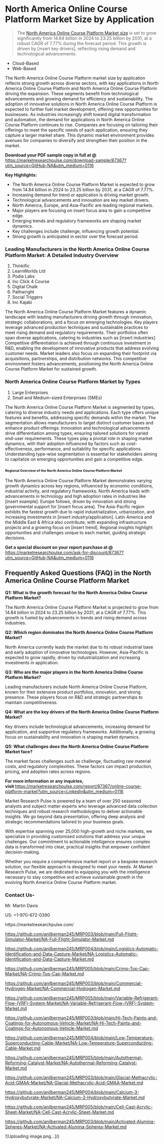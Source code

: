 <h1>North America Online Course Platform Market&nbsp;Size by Application</h1><blockquote><p>The <a href="https://marketresearchpulse.com/download-sample/87367?utm_source=GitHub-NA&amp;utm_medium=0116">North America Online Course Platform Market size</a> is set to grow significantly from 14.84 billion in 2024 to 23.25 billion by 2031, at a robust CAGR of 7.77% during the forecast period. This growth is driven by [insert key drivers], reflecting rising demand and technological advancements.</p></blockquote><ul><li>Cloud-Based <li> Web-Based</li></ul><p>The North America Online Course Platform market size by application reflects strong growth across diverse sectors, with key applications in North America Online Course Platform and North America Online Course Platform driving the expansion. These segments benefit from technological advancements and growing demand for efficiency and sustainability. The adoption of innovative solutions in North America Online Course Platform is expected to further fuel market development, offering new opportunities for businesses. As industries increasingly shift toward digital transformation and automation, the demand for applications in North America Online Course Platform continues to rise. Companies are focusing on tailoring their offerings to meet the specific needs of each application, ensuring they capture a larger market share. This dynamic market environment provides avenues for companies to diversify and strengthen their position in the market.</p><p><strong>Download your PDF sample copy in full at @ </strong><a href="https://marketresearchpulse.com/download-sample/87367?utm_source=GitHub-NA&amp;utm_medium=0116">https://marketresearchpulse.com/download-sample/87367?utm_source=GitHub-NA&amp;utm_medium=0116</a></p><p><strong>Key Highlights: </strong></p><ul><li>The North America Online Course Platform Market is expected to grow from 14.84 billion in 2024 to 23.25 billion by 2031, at a CAGR of 7.77%.</li><li>Increasing demand for trend or application is driving market growth.</li><li>Technological advancements and innovation are key market drivers.</li><li>North America, Europe, and Asia-Pacific are leading regional markets.</li><li>Major players are focusing on insert focus area to gain a competitive edge.</li><li>Emerging trends and regulatory frameworks are shaping market dynamics.</li><li>Key challenges include challenge, influencing growth potential.</li><li>Strong growth is anticipated in sector over the forecast period.</li></ul><h3>Leading Manufacturers in the North America Online Course Platform Market: A Detailed Industry Overview</h3><ol><li>Thinkific</li><li>LearnWorlds Ltd</li><li>Podia Labs</li><li>Inc Click 4 Course</li><li>Digital Chalk</li><li>Pathwright</li><li>Social Triggers</li><li>Inc Kajabi</li></ol><div class="flex max-w-full flex-col flex-grow"><div class="min-h-8 text-message flex w-full flex-col items-end gap-2 whitespace-normal break-words [.text-message+&amp;]:mt-5" dir="auto" data-message-author-role="assistant" data-message-id="fd8432e4-4910-450d-b182-61b7bfb0a01f" data-message-model-slug="gpt-4o"><div class="flex w-full flex-col gap-1 empty:hidden first:pt-[3px]"><div class="markdown prose w-full break-words dark:prose-invert light"><p>The North America Online Course Platform Market features a dynamic landscape with leading manufacturers driving growth through innovation, strategic collaborations, and a focus on emerging technologies. Key players leverage advanced production techniques and sustainable practices to meet rising demand and regulatory requirements. Their portfolios often span diverse applications, catering to industries such as [insert industries]. Competitive differentiation is achieved through continuous investment in R&amp;D, enabling the development of innovative products that address evolving customer needs. Market leaders also focus on expanding their footprint via acquisitions, partnerships, and distribution networks. This competitive environment fosters advancements, positioning the North America Online Course Platform Market for sustained growth.</p></div></div></div></div><h3>North America Online Course Platform Market by Types</h3><ol><li>Large Enterprises <li> Small and Medium-sized Enterprises (SMEs)</li></ol><div class="flex max-w-full flex-col flex-grow"><div class="min-h-8 text-message flex w-full flex-col items-end gap-2 whitespace-normal break-words [.text-message+&amp;]:mt-5" dir="auto" data-message-author-role="assistant" data-message-id="084470be-0bb7-4664-bddf-5156b4f41249" data-message-model-slug="gpt-4o-mini"><div class="flex w-full flex-col gap-1 empty:hidden first:pt-[3px]"><div class="markdown prose w-full break-words dark:prose-invert light"><p>The North America Online Course Platform Market is segmented by types, catering to diverse industry needs and applications. Each type offers unique features and benefits, addressing specific demands within the market. The segmentation allows manufacturers to target distinct customer bases and enhance product offerings. Innovation and technological advancements drive differentiation among types, ensuring tailored solutions for varied end-user requirements. These types play a pivotal role in shaping market dynamics, with their adoption influenced by factors such as cost-effectiveness, performance, and suitability for specific applications. Understanding type-wise segmentation is essential for stakeholders aiming to capitalize on emerging opportunities and gain a competitive edge.</p></div></div></div></div><h3><span style="font-size: 11px;">Regional Overview of the North America Online Course Platform Market</span></h3><div class="flex max-w-full flex-col flex-grow"><div class="min-h-8 text-message flex w-full flex-col items-end gap-2 whitespace-normal break-words [.text-message+&amp;]:mt-5" dir="auto" data-message-author-role="assistant" data-message-id="e9038762-ce64-4e30-91c9-9bd413514231" data-message-model-slug="gpt-4o-mini"><div class="flex w-full flex-col gap-1 empty:hidden first:pt-[3px]"><div class="markdown prose w-full break-words dark:prose-invert light"><p>The North America Online Course Platform Market demonstrates varying growth dynamics across key regions, influenced by economic conditions, industrial activity, and regulatory frameworks. North America leads with advancements in technology and high adoption rates in industries like [insert example]. Europe follows, driven by innovation and strong governmental support for [insert focus area]. The Asia-Pacific region exhibits the fastest growth due to rapid industrialization, urbanization, and increasing investments in [insert industry/application]. Latin America and the Middle East &amp; Africa also contribute, with expanding infrastructure projects and a growing focus on [insert trend]. Regional insights highlight opportunities and challenges unique to each market, guiding strategic decisions.</p></div></div></div></div><p><strong>Get a special discount on your report purchase at @ </strong><a href="https://marketresearchpulse.com/ask-for-discount/87367?utm_source=GitHub-NA&amp;utm_medium=0116">https://marketresearchpulse.com/ask-for-discount/87367?utm_source=GitHub-NA&amp;utm_medium=0116</a></p><h2>Frequently Asked Questions (FAQ) in the North America Online Course Platform Market</h2><p><strong>Q1: What is the growth forecast for the North America Online Course Platform Market?</strong></p><p>The North America Online Course Platform Market is projected to grow from 14.84 billion in 2024 to 23.25 billion by 2031, at a CAGR of 7.77%. This growth is fueled by advancements in trends and rising demand across industries.</p><p><strong>Q2: Which region dominates the North America Online Course Platform Market?</strong></p><p>North America currently leads the market due to its robust industrial base and early adoption of innovative technologies. However, Asia-Pacific is expected to grow rapidly, driven by industrialization and increasing investments in application.</p><p><strong>Q3: Who are the major players in the North America Online Course Platform Market?</strong></p><p>Leading manufacturers include North America Online Course Platform, known for their extensive product portfolios, innovation, and strong presence. These players focus on R&amp;D and strategic partnerships to maintain competitiveness.</p><p><strong>Q4: What are the key drivers of the North America Online Course Platform Market?</strong></p><p>Key drivers include technological advancements, increasing demand for application, and supportive regulatory frameworks. Additionally, a growing focus on sustainability and innovation is shaping market dynamics.</p><p><strong>Q5: What challenges does the North America Online Course Platform Market face?</strong></p><p>The market faces challenges such as challenge, fluctuating raw material costs, and regulatory complexities. These factors can impact production, pricing, and adoption rates across regions.</p><p><strong>For more information or any inquiries, visit&nbsp;</strong><a href="https://marketresearchpulse.com/report/87367/online-course-platform-market?utm_source=Linkedin&utm_medium=0116">https://marketresearchpulse.com/report/87367/online-course-platform-market?utm_source=Linkedin&utm_medium=0116</a></p><p>Market Research Pulse is powered by a team of over 250 seasoned analysts and subject matter experts who leverage advanced data collection techniques and robust research methodologies to deliver actionable insights. We go beyond data presentation, offering deep analysis and strategic recommendations tailored to your business goals.</p><p>With expertise spanning over 25,000 high-growth and niche markets, we specialize in providing customized solutions that address your unique challenges. Our commitment to actionable intelligence ensures complex data is transformed into clear, practical insights that empower confident decision-making.</p><p>Whether you require a comprehensive market report or a bespoke research solution, our flexible approach is designed to meet your needs. At Market Research Pulse, we are dedicated to equipping you with the intelligence necessary to stay competitive and achieve sustainable growth in the evolving North America Online Course Platform market.</p><h3><strong>Contact Us-</strong></h3><p>Mr. Martin Davis</p><p>US: +1-970-672-0390</p><p>https://marketresearchpulse.com/</p><p><a href="https://github.com/anilberman245/MRP003/blob/main/Full-Flight-Simulator-Market/NA-Full-Flight-Simulator-Market.md">https://github.com/anilberman245/MRP003/blob/main/Full-Flight-Simulator-Market/NA-Full-Flight-Simulator-Market.md</a></p><p><a href="https://github.com/anilberman245/MRP004/blob/main/Logistics-Automatic-Identification-and-Data-Capture-Market/NA-Logistics-Automatic-Identification-and-Data-Capture-Market.md">https://github.com/anilberman245/MRP004/blob/main/Logistics-Automatic-Identification-and-Data-Capture-Market/NA-Logistics-Automatic-Identification-and-Data-Capture-Market.md</a></p><p><a href="https://github.com/anilberman245/MRP005/blob/main/Crimp-Top-Cap-Market/NA-Crimp-Top-Cap-Market.md">https://github.com/anilberman245/MRP005/blob/main/Crimp-Top-Cap-Market/NA-Crimp-Top-Cap-Market.md</a></p><p><a href="https://github.com/anilberman245/MRP003/blob/main/Commercial-Hydrogen-Market/NA-Commercial-Hydrogen-Market.md">https://github.com/anilberman245/MRP003/blob/main/Commercial-Hydrogen-Market/NA-Commercial-Hydrogen-Market.md</a></p><p><a href="https://github.com/anilberman245/MRP005/blob/main/Variable-Refrigerant-Flow-(VRF)-System-Market/NA-Variable-Refrigerant-Flow-(VRF)-System-Market.md">https://github.com/anilberman245/MRP005/blob/main/Variable-Refrigerant-Flow-(VRF)-System-Market/NA-Variable-Refrigerant-Flow-(VRF)-System-Market.md</a></p><p><a href="https://github.com/anilberman245/MRP003/blob/main/Hi-Tech-Paints-and-Coatings-for-Autonomous-Vehicle-Market/NA-Hi-Tech-Paints-and-Coatings-for-Autonomous-Vehicle-Market.md">https://github.com/anilberman245/MRP003/blob/main/Hi-Tech-Paints-and-Coatings-for-Autonomous-Vehicle-Market/NA-Hi-Tech-Paints-and-Coatings-for-Autonomous-Vehicle-Market.md</a></p><p><a href="https://github.com/anilberman245/MRP004/blob/main/Low-Temperature-Superconducting-Cable-Market/NA-Low-Temperature-Superconducting-Cable-Market.md">https://github.com/anilberman245/MRP004/blob/main/Low-Temperature-Superconducting-Cable-Market/NA-Low-Temperature-Superconducting-Cable-Market.md</a></p><p><a href="https://github.com/anilberman245/MRP005/blob/main/Autothermal-Reforming-Catalyst-Market/NA-Autothermal-Reforming-Catalyst-Market.md">https://github.com/anilberman245/MRP005/blob/main/Autothermal-Reforming-Catalyst-Market/NA-Autothermal-Reforming-Catalyst-Market.md</a></p><p><a href="https://github.com/anilberman245/MRP003/blob/main/Glacial-Methacrylic-Acid-GMAA-Market/NA-Glacial-Methacrylic-Acid-GMAA-Market.md">https://github.com/anilberman245/MRP003/blob/main/Glacial-Methacrylic-Acid-GMAA-Market/NA-Glacial-Methacrylic-Acid-GMAA-Market.md</a></p><p><a href="https://github.com/anilberman245/MRP004/blob/main/Calcium-3-Hydroxybutyrate-Market/NA-Calcium-3-Hydroxybutyrate-Market.md">https://github.com/anilberman245/MRP004/blob/main/Calcium-3-Hydroxybutyrate-Market/NA-Calcium-3-Hydroxybutyrate-Market.md</a></p><p><a href="https://github.com/anilberman245/MRP005/blob/main/Cell-Cast-Acrylic-Sheet-Market/NA-Cell-Cast-Acrylic-Sheet-Market.md">https://github.com/anilberman245/MRP005/blob/main/Cell-Cast-Acrylic-Sheet-Market/NA-Cell-Cast-Acrylic-Sheet-Market.md</a></p><p><a href="https://github.com/anilberman245/MRP003/blob/main/Activated-Alumina-Spheres-Market/NA-Activated-Alumina-Spheres-Market.md">https://github.com/anilberman245/MRP003/blob/main/Activated-Alumina-Spheres-Market/NA-Activated-Alumina-Spheres-Market.md</a></p>
![Uploading image.png…]()
